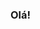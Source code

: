 ### Olá!

<!--
**LeonidioJose/LeonidioJose** is a ✨ _special_ ✨ repository because its `README.md` (this file) appears on your GitHub profile.

<img src="https://image.freepik.com/vetores-gratis/escritorio-com-pc-no-design-grafico-de-ilustracao-vetorial-de-mesa_18591-25321.jpg" min-width="400px" max-width="400px" width="400px" align="right" alt="Computador">


👋 Eu sou Leonidio José, atualmente um desenvolvedor ultimamente focado em NodeJS, a minha idade é ...

💻 Linguagens: **Typescript**,**Lua**,**Javascript**
♨️ Tecnologias: **Git**, **Node.js**, **Roblox Studio**

# Stats
![One.png](https://github-readme-stats.vercel.app/api?username=LeoNidioJose&theme=onedark)

![Two.png](https://github-readme-stats.vercel.app/api/top-langs/?username=LeoNidioJose&hide=html&layout=compact&theme=onedark)

